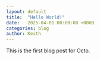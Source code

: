 ```yaml
---
layout: default
title:  "Hello World!"
date:   2025-04-01 00:00:00 +0000
categories: blog
author: Keith
---
```


This is the first blog post for Octo.